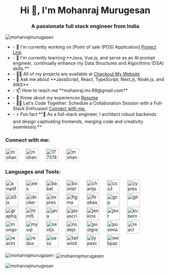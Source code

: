 <h1 align="center">Hi 👋, I'm Mohanraj Murugesan</h1>
<h3 align="center">A passionate full stack engineer from India</h3>

<p align="left">
  <img
    src="https://komarev.com/ghpvc/?username=mohanrajmurugasen&label=Profile%20views&color=0e75b6&style=flat"
    alt="mohanrajmurugasen"
  />
</p>

<ul>
  <li>- 🔭 I'm currently working on [Point of sale (POS) Application] <a href="https://ss-service-advanced.04partners-dev.com/login" target="blank">Project Link</a></li>
  <li>- 🌱 I'm currently learning **Java, Vue.js, and serve as an AI prompt engineer, continually enhance my Data Structures and Algorithms (DSA) skills.**</li>
  <li>- 👨‍💻 All of my projects are available at <a href="https://mohanrajdev.netlify.app/" target="blank">Checkout My Website</a></li>
  <li>- 💬 Ask me about **JavaScript, React, TypeScript, Next.js, Node.js, and AWS**</li>
  <li>- 📫 How to reach me **mohanraj.mv.99@gmail.com**</li>
  <li>- 📄 Know about my experiences <a href="https://mohanrajdev.netlify.app/resume" target="blank">Resume</a></li>
  <li>- 🤝✨ Let's Code Together: Schedule a Collaboration Session with a Full-Stack Enthusiast <a href="https://calendly.com/mohanraj-mv-99/30min?month=2023-11" target="blank">Connect with me.</a></li>
  <li>- ⚡ Fun fact **🚀 As a full-stack engineer, I architect robust backends and design captivating frontends, merging code and creativity seamlessly.**</li>
</ul>

<h3 align="left">Connect with me:</h3>
<p align="left">
  <a href="https://mohanrajdev.netlify.app/" target="blank"
    ><img
      align="center"
      src="https://mohanrajdev.netlify.app/static/media/Mohanraj.34dd71b8879125e26695.png"
      alt="mohanrajProfileImage"
      height="40"
      width="40"
      style="margin-right: 20px"
  /></a>
  <a href="https://www.linkedin.com/in/murugesanmohanraj" target="blank"
    ><img
      align="center"
      src="https://upload.wikimedia.org/wikipedia/commons/thumb/c/ca/LinkedIn_logo_initials.png/640px-LinkedIn_logo_initials.png"
      alt="mohanrajmurugasen"
      height="40"
      width="40"
      style="margin-right: 20px"
  /></a>
  <a href="https://stackoverflow.com/users/17737494" target="blank"
    ><img
      align="center"
      src="https://pbs.twimg.com/profile_images/1220067947798024192/30eZhfxx_400x400.png"
      alt="17737494"
      height="40"
      width="40"
      style="margin-right: 20px"
  /></a>
  <a href="https://www.leetcode.com/mohanraj_murugasen" target="blank"
    ><img
      align="center"
      src="https://pbs.twimg.com/profile_images/910592237695676416/7xInX10u_400x400.jpg"
      alt="mohanraj_murugasen"
      height="40"
      width="40"
  /></a>
</p>

<h3 align="left">Languages and Tools:</h3>
<p align="left">
  <a
    href="https://aws.amazon.com/amplify/"
    target="_blank"
    rel="noreferrer"
    style="text-decoration: none"
  >
    <img
      src="https://docs.amplify.aws/assets/logo-dark.svg"
      alt="amplify"
      width="40"
      height="40"
      style="margin-right: 20px"
    />
  </a>
  <a
    href="https://aws.amazon.com"
    target="_blank"
    rel="noreferrer"
    style="text-decoration: none"
  >
    <img
      src="https://upload.wikimedia.org/wikipedia/commons/thumb/9/93/Amazon_Web_Services_Logo.svg/1200px-Amazon_Web_Services_Logo.svg.png"
      alt="aws"
      width="40"
      height="40"
      style="margin-right: 20px"
    />
  </a>
  <a
    href="https://babeljs.io/"
    target="_blank"
    rel="noreferrer"
    style="text-decoration: none"
  >
    <img
      src="https://upload.wikimedia.org/wikipedia/commons/thumb/0/02/Babel_Logo.svg/1200px-Babel_Logo.svg.png"
      alt="babel"
      width="40"
      height="40"
      style="margin-right: 20px"
    />
  </a>
  <a
    href="https://getbootstrap.com"
    target="_blank"
    rel="noreferrer"
    style="text-decoration: none"
  >
    <img
      src="https://upload.wikimedia.org/wikipedia/commons/thumb/b/b2/Bootstrap_logo.svg/800px-Bootstrap_logo.svg.png"
      alt="bootstrap"
      width="40"
      height="40"
      style="margin-right: 20px"
    />
  </a>
  <a
    href="https://www.chartjs.org"
    target="_blank"
    rel="noreferrer"
    style="text-decoration: none"
  >
    <img
      src="https://www.chartjs.org/media/logo-title.svg"
      alt="chartjs"
      width="40"
      height="40"
      style="margin-right: 20px"
    />
  </a>
  <a
    href="https://www.w3schools.com/css/"
    target="_blank"
    rel="noreferrer"
    style="text-decoration: none"
  >
    <img
      src="https://cdn.pixabay.com/photo/2017/08/05/11/16/logo-2582747_1280.png"
      alt="css3"
      width="40"
      height="40"
      style="margin-right: 20px"
    />
  </a>
  <a
    href="https://www.cypress.io"
    target="_blank"
    rel="noreferrer"
    style="text-decoration: none"
  >
    <img
      src="https://cdn.dribbble.com/userupload/3382127/file/still-8e8973a6269c296bc965098ef2e2fff5.png"
      alt="cypress"
      width="40"
      height="40"
      style="margin-right: 20px"
    />
  </a>
  <a
    href="https://d3js.org/"
    target="_blank"
    rel="noreferrer"
    style="text-decoration: none"
  >
    <img
      src="https://images.g2crowd.com/uploads/product/image/social_landscape/social_landscape_d37f89c1251e47b82c66ab6ff1b4c2be/d3js.jpeg"
      alt="d3js"
      width="40"
      height="40"
      style="margin-right: 20px"
    />
  </a>
  <a
    href="https://www.docker.com/"
    target="_blank"
    rel="noreferrer"
    style="text-decoration: none"
  >
    <img
      src="https://bunnyacademy.b-cdn.net/what-is-docker.png"
      alt="docker"
      width="40"
      height="40"
      style="margin-right: 20px"
    />
  </a>
  <a
    href="https://expressjs.com"
    target="_blank"
    rel="noreferrer"
    style="text-decoration: none"
  >
    <img
      src="https://ajeetchaulagain.com/static/7cb4af597964b0911fe71cb2f8148d64/87351/express-js.png"
      alt="express"
      width="40"
      height="40"
      style="margin-right: 20px"
    />
  </a>
  <a
    href="https://www.figma.com/"
    target="_blank"
    rel="noreferrer"
    style="text-decoration: none"
  >
    <img
      src="https://www.vectorlogo.zone/logos/figma/figma-icon.svg"
      alt="figma"
      width="40"
      height="40"
      style="margin-right: 20px"
    />
  </a>
  <a
    href="https://firebase.google.com/"
    target="_blank"
    rel="noreferrer"
    style="text-decoration: none"
  >
    <img
      src="https://www.vectorlogo.zone/logos/firebase/firebase-icon.svg"
      alt="firebase"
      width="40"
      height="40"
      style="margin-right: 20px"
    />
  </a>
  <a
    href="https://cloud.google.com"
    target="_blank"
    rel="noreferrer"
    style="text-decoration: none"
  >
    <img
      src="https://www.vectorlogo.zone/logos/google_cloud/google_cloud-icon.svg"
      alt="gcp"
      width="40"
      height="40"
      style="margin-right: 20px"
    />
  </a>
  <a
    href="https://git-scm.com/"
    target="_blank"
    rel="noreferrer"
    style="text-decoration: none"
  >
    <img
      src="https://www.vectorlogo.zone/logos/git-scm/git-scm-icon.svg"
      alt="git"
      width="40"
      height="40"
      style="margin-right: 20px"
    />
  </a>
  <a
    href="https://graphql.org"
    target="_blank"
    rel="noreferrer"
    style="text-decoration: none"
  >
    <img
      src="https://www.vectorlogo.zone/logos/graphql/graphql-icon.svg"
      alt="graphql"
      width="40"
      height="40"
      style="margin-right: 20px"
    />
  </a>
  <a
    href="https://www.w3.org/html/"
    target="_blank"
    rel="noreferrer"
    style="text-decoration: none"
  >
    <img
      src="https://cdn.pixabay.com/photo/2017/08/05/11/16/logo-2582748_640.png"
      alt="html5"
      width="40"
      height="40"
      style="margin-right: 20px"
    />
  </a>
  <a
    href="https://www.java.com"
    target="_blank"
    rel="noreferrer"
    style="text-decoration: none"
  >
    <img
      src="https://cdn4.iconfinder.com/data/icons/logos-and-brands/512/181_Java_logo_logos-512.png"
      alt="java"
      width="40"
      height="40"
      style="margin-right: 20px"
    />
  </a>
  <a
    href="https://developer.mozilla.org/en-US/docs/Web/JavaScript"
    target="_blank"
    rel="noreferrer"
    style="text-decoration: none"
  >
    <img
      src="https://upload.wikimedia.org/wikipedia/commons/6/6a/JavaScript-logo.png"
      alt="javascript"
      width="40"
      height="40"
      style="margin-right: 20px"
    />
  </a>
  <a
    href="https://www.jenkins.io"
    target="_blank"
    rel="noreferrer"
    style="text-decoration: none"
  >
    <img
      src="https://www.vectorlogo.zone/logos/jenkins/jenkins-icon.svg"
      alt="jenkins"
      width="40"
      height="40"
      style="margin-right: 20px"
    />
  </a>
  <a
    href="https://jestjs.io"
    target="_blank"
    rel="noreferrer"
    style="text-decoration: none"
  >
    <img
      src="https://www.vectorlogo.zone/logos/jestjsio/jestjsio-icon.svg"
      alt="jest"
      width="40"
      height="40"
      style="margin-right: 20px"
    />
  </a>
  <a
    href="https://kubernetes.io"
    target="_blank"
    rel="noreferrer"
    style="text-decoration: none"
  >
    <img
      src="https://www.vectorlogo.zone/logos/kubernetes/kubernetes-icon.svg"
      alt="kubernetes"
      width="40"
      height="40"
      style="margin-right: 20px"
    />
  </a>
  <a
    href="https://www.mongodb.com/"
    target="_blank"
    rel="noreferrer"
    style="text-decoration: none"
  >
    <img
      src="https://pbs.twimg.com/profile_images/1452637606559326217/GFz_P-5e_400x400.png"
      alt="mongodb"
      width="40"
      height="40"
      style="margin-right: 20px"
    />
  </a>
  <a
    href="https://www.mysql.com/"
    target="_blank"
    rel="noreferrer"
    style="text-decoration: none"
  >
    <img
      src="https://pbs.twimg.com/profile_images/1255113654049128448/J5Yt92WW_400x400.png"
      alt="mysql"
      width="40"
      height="40"
      style="margin-right: 20px"
    />
  </a>
  <a
    href="https://nextjs.org/"
    target="_blank"
    rel="noreferrer"
    style="text-decoration: none"
  >
    <img
      src="https://images.ctfassets.net/23aumh6u8s0i/c04wENP3FnbevwdWzrePs/1e2739fa6d0aa5192cf89599e009da4e/nextjs"
      alt="nextjs"
      width="40"
      height="40"
      style="margin-right: 20px"
    />
  </a>
  <a
    href="https://nodejs.org"
    target="_blank"
    rel="noreferrer"
    style="text-decoration: none"
  >
    <img
      src="https://images.g2crowd.com/uploads/product/image/large_detail/large_detail_f0b606abb6d19089febc9faeeba5bc05/nodejs-development-services.png"
      alt="nodejs"
      width="40"
      height="40"
      style="margin-right: 20px"
    />
  </a>
  <a
    href="https://www.postgresql.org"
    target="_blank"
    rel="noreferrer"
    style="text-decoration: none"
  >
    <img
      src="https://upload.wikimedia.org/wikipedia/commons/thumb/2/29/Postgresql_elephant.svg/1200px-Postgresql_elephant.svg.png"
      alt="postgresql"
      width="40"
      height="40"
      style="margin-right: 20px"
    />
  </a>
  <a
    href="https://postman.com"
    target="_blank"
    rel="noreferrer"
    style="text-decoration: none"
  >
    <img
      src="https://www.vectorlogo.zone/logos/getpostman/getpostman-icon.svg"
      alt="postman"
      width="40"
      height="40"
      style="margin-right: 20px"
    />
  </a>
  <a
    href="https://reactjs.org/"
    target="_blank"
    rel="noreferrer"
    style="text-decoration: none"
  >
    <img
      src="https://reactnative.dev/img/header_logo.svg"
      alt="react"
      width="40"
      height="40"
      style="margin-right: 20px"
    />
  </a>
  <a
    href="https://reactnative.dev/"
    target="_blank"
    rel="noreferrer"
    style="text-decoration: none"
  >
    <img
      src="https://blog.logrocket.com/wp-content/uploads/2021/11/building-ui-components-react-native-1.png"
      alt="reactnative"
      width="40"
      height="40"
      style="margin-right: 20px"
    />
  </a>
  <a
    href="https://redux.js.org"
    target="_blank"
    rel="noreferrer"
    style="text-decoration: none"
  >
    <img
      src="https://w7.pngwing.com/pngs/413/852/png-transparent-redux-react-logo-javascript-dq-purple-violet-text-thumbnail.png"
      alt="redux"
      width="40"
      height="40"
      style="margin-right: 20px"
    />
  </a>
  <a
    href="https://sass-lang.com"
    target="_blank"
    rel="noreferrer"
    style="text-decoration: none"
  >
    <img
      src="https://cdn3.iconfinder.com/data/icons/logos-and-brands-adobe/512/288_Sass-512.png"
      alt="sass"
      width="40"
      height="40"
      style="margin-right: 20px"
    />
  </a>
  <a
    href="https://tailwindcss.com/"
    target="_blank"
    rel="noreferrer"
    style="text-decoration: none"
  >
    <img
      src="https://www.vectorlogo.zone/logos/tailwindcss/tailwindcss-icon.svg"
      alt="tailwind"
      width="40"
      height="40"
      style="margin-right: 20px"
    />
  </a>
  <a
    href="https://www.typescriptlang.org/"
    target="_blank"
    rel="noreferrer"
    style="text-decoration: none"
  >
    <img
      src="https://www.svgrepo.com/show/374144/typescript.svg"
      alt="typescript"
      width="40"
      height="40"
      style="margin-right: 20px"
    />
  </a>
  <a
    href="https://webpack.js.org"
    target="_blank"
    rel="noreferrer"
    style="text-decoration: none"
  >
    <img
      src="https://encrypted-tbn0.gstatic.com/images?q=tbn:ANd9GcRpmCN1bAJG_BQEwhfSLVFpTaNlSE329Tgps6MEqaNhFAeeGZokzgfHZM1zdH2Lixr7ceg&usqp=CAU"
      alt="webpack"
      width="40"
      height="40"
    />
  </a>
</p>

<p>
  <img
    align="left"
    src="https://github-readme-stats.vercel.app/api/top-langs?username=mohanrajmurugesan&show_icons=true&locale=en&layout=compact"
    alt="mohanrajmurugasen"
  />
</p>

<p>
  &nbsp;<img
    align="center"
    src="https://github-readme-stats.vercel.app/api?username=mohanrajmurugesan&show_icons=true&locale=en"
    alt="mohanrajmurugasen"
  />
</p>

<p>
  <img
    align="center"
    src="https://github-readme-streak-stats.herokuapp.com/?user=mohanrajmurugesan&"
    alt="mohanrajmurugesan"
  />
</p>
